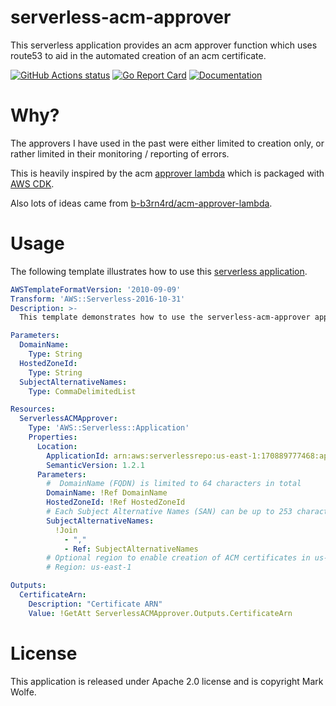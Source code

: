 # serverless-acm-approver

This serverless application provides an acm approver function which uses route53 to aid in the automated creation of an acm certificate.

[![GitHub Actions status](https://github.com/wolfeidau/serverless-acm-approver/workflows/Go/badge.svg?branch=master)](https://github.com/wolfeidau/serverless-acm-approver/actions?query=workflow%3AGo)
[![Go Report Card](https://goreportcard.com/badge/github.com/wolfeidau/serverless-acm-approver)](https://goreportcard.com/report/github.com/wolfeidau/serverless-acm-approver)
[![Documentation](https://godoc.org/github.com/wolfeidau/serverless-acm-approver?status.svg)](https://godoc.org/github.com/wolfeidau/serverless-acm-approver)

# Why?

The approvers I have used in the past were either limited to creation only, or rather limited in their monitoring / reporting of errors.

This is heavily inspired by the acm [approver lambda](https://github.com/aws/aws-cdk/blob/master/packages/%40aws-cdk/aws-certificatemanager/lambda-packages/dns_validated_certificate_handler/lib/index.js) which is packaged with [AWS CDK](https://github.com/aws/aws-cdk).

Also lots of ideas came from [b-b3rn4rd/acm-approver-lambda](https://github.com/b-b3rn4rd/acm-approver-lambda).

# Usage

The following template illustrates how to use this [serverless application](https://serverlessrepo.aws.amazon.com/applications/arn:aws:serverlessrepo:us-east-1:170889777468:applications~serverless-acm-approver).

```yaml
AWSTemplateFormatVersion: '2010-09-09'
Transform: 'AWS::Serverless-2016-10-31'
Description: >-
  This template demonstrates how to use the serverless-acm-approver application.

Parameters:
  DomainName:
    Type: String
  HostedZoneId:
    Type: String
  SubjectAlternativeNames:
    Type: CommaDelimitedList

Resources:
  ServerlessACMApprover:
    Type: 'AWS::Serverless::Application'
    Properties:
      Location:
        ApplicationId: arn:aws:serverlessrepo:us-east-1:170889777468:applications/serverless-acm-approver
        SemanticVersion: 1.2.1
      Parameters:
        #  DomainName (FQDN) is limited to 64 characters in total
        DomainName: !Ref DomainName
        HostedZoneId: !Ref HostedZoneId
        # Each Subject Alternative Names (SAN) can be up to 253 characters long
        SubjectAlternativeNames:
          !Join
            - ","
            - Ref: SubjectAlternativeNames
        # Optional region to enable creation of ACM certificates in us-east-1 for cloudfront...
        # Region: us-east-1 

Outputs:
  CertificateArn:
    Description: "Certificate ARN"
    Value: !GetAtt ServerlessACMApprover.Outputs.CertificateArn
```

# License

This application is released under Apache 2.0 license and is copyright Mark Wolfe.
